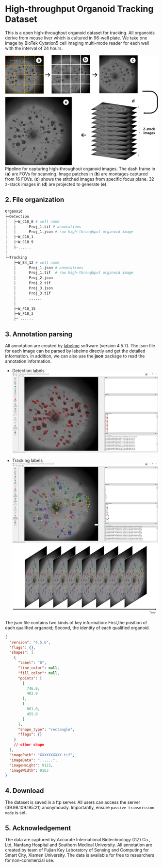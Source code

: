 # High-throughput Organoid Tracking Dataset

This is a open high-throughput organoid dataset for tracking. All organoids derive from mouse liver which is cultured in 96-well plate. We take one image by BioTek Cytation5 cell imaging multi-mode reader for each well with the interval of 24 hours. 

![pipline](./images/pipline.jpg)
Pipeline for capturing high-throughout organoid images. The dash frame in (**a**) are FOVs for scanning. Image patches in (**b**) are montages captured from 16 FOVs. (**c**) shows the stitched images from specific focus plane. 32 z-stack images in (**d**) are projected to generate (**e**).

## 2. File organization
``` bash
Organoid
├─Detection
│   ├─W_C10_0 # well name
│   │      Proj_1.tif # annotations
│   │      Proj_1.json # raw high-throughput organoid image
│   ├─W_C10_1
│   ├─W_C10_9
│   ├─......
│
└─Tracking 
    ├─W_E4_12 # well name
    │      Proj_1.json # annotations
    │      Proj_1.tif  # raw high-throughput organoid image
    │      Proj_2.json
    │      Proj_2.tif
    │      Proj_3.json
    │      Proj_3.tif
    │      ......
    │
    ├─W_F10_15
    ├─W_F10_3
    ├─ ......
```
## 3. Annotation parsing
All annotation are created by [labelme](https://github.com/wkentaro/labelme)  software (version 4.5.7). The json file for each image can be parsed by labelme directly and get the detailed information. In addition, we can also use the **json** package to read the annotation information.
- Detection labels
![](./images/detection.png)

- Tracking labels
  ![](./images/tracking.png)
  ![](./images/tracking2.png)

The json file contains two kinds of key information: First,the position of each qualified organoid; Second, the identity of each qualified organoid.
```json
{
  "version": "4.5.6",
  "flags": {},
  "shapes": [
    {
      "label": "0",
      "line_color": null,
      "fill_color": null,
      "points": [
        [
          746.0,
          402.0
        ],
        [
          801.0,
          455.0
        ]
      ],
      "shape_type": "rectangle",
      "flags": {}
    }
    // other shape
  ],
  "imagePath": "XXXXXXXXXX.tif",
  "imageData": "......",
  "imageHeight": 9122,
  "imageWidth": 9163
}
```


## 4. Download
The dataset is saved in a ftp server. All users can access the server (39.98.109.195:21) anonymously.
Importantly, ensure `passive transmission mode` is set.

## 5. Acknowledgement
The data are captured by Accurate International Biotechnology (GZ) Co., Ltd, Nanfang Hospital and Southern Medical University. All annotation are created by team of Fujian Key Laboratory of Sensing and Computing for Smart City, Xiamen University. The data is available for free to researchers for non-commercial use.